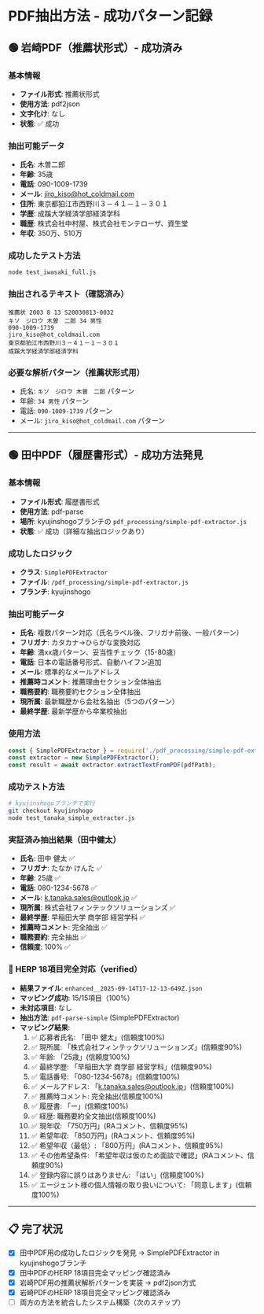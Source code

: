 # PDF抽出方法 - 成功パターン記録

## 🟢 岩崎PDF（推薦状形式）- 成功済み

### 基本情報
- **ファイル形式**: 推薦状形式
- **使用方法**: pdf2json
- **文字化け**: なし
- **状態**: ✅ 成功

### 抽出可能データ
- **氏名**: 木曽二郎
- **年齢**: 35歳  
- **電話**: 090-1009-1739
- **メール**: jiro_kiso@hot_coldmail.com
- **住所**: 東京都狛江市西野川３－４１－１－３０１
- **学歴**: 成蹊大学経済学部経済学科
- **職歴**: 株式会社中村屋、株式会社モンテローザ、資生堂
- **年収**: 350万、510万

### 成功したテスト方法
```bash
node test_iwasaki_full.js
```

### 抽出されるテキスト（確認済み）
```
推薦状 2003 8 13 S20030813-0032
キソ　ジロウ 木曽　二郎 34 男性
090-1009-1739
jiro_kiso@hot_coldmail.com
東京都狛江市西野川３－４１－１－３０１
成蹊大学経済学部経済学科
```

### 必要な解析パターン（推薦状形式用）
- 氏名: `キソ　ジロウ 木曽　二郎` パターン
- 年齢: `34 男性` パターン
- 電話: `090-1009-1739` パターン
- メール: `jiro_kiso@hot_coldmail.com` パターン

---

## 🟢 田中PDF（履歴書形式）- 成功方法発見

### 基本情報
- **ファイル形式**: 履歴書形式
- **使用方法**: pdf-parse
- **場所**: kyujinshogoブランチの `pdf_processing/simple-pdf-extractor.js`
- **状態**: ✅ 成功（詳細な抽出ロジックあり）

### 成功したロジック
- **クラス**: `SimplePDFExtractor`
- **ファイル**: `/pdf_processing/simple-pdf-extractor.js`
- **ブランチ**: kyujinshogo

### 抽出可能データ
- **氏名**: 複数パターン対応（氏名ラベル後、フリガナ前後、一般パターン）
- **フリガナ**: カタカナ→ひらがな変換対応
- **年齢**: 満xx歳パターン、妥当性チェック（15-80歳）
- **電話**: 日本の電話番号形式、自動ハイフン追加
- **メール**: 標準的なメールアドレス
- **推薦時コメント**: 推薦理由セクション全体抽出
- **職務要約**: 職務要約セクション全体抽出
- **現所属**: 最新職歴から会社名抽出（5つのパターン）
- **最終学歴**: 最新学歴から卒業校抽出

### 使用方法
```javascript
const { SimplePDFExtractor } = require('./pdf_processing/simple-pdf-extractor.js');
const extractor = new SimplePDFExtractor();
const result = await extractor.extractTextFromPDF(pdfPath);
```

### 成功テスト方法
```bash
# kyujinshogoブランチで実行
git checkout kyujinshogo
node test_tanaka_simple_extractor.js
```

### 実証済み抽出結果（田中健太）
- **氏名**: 田中 健太 ✅
- **フリガナ**: たなか けんた ✅
- **年齢**: 25歳 ✅
- **電話**: 080-1234-5678 ✅
- **メール**: k.tanaka.sales@outlook.jp ✅
- **現所属**: 株式会社フィンテックソリューションズ ✅
- **最終学歴**: 早稲田大学 商学部 経営学科 ✅
- **推薦時コメント**: 完全抽出 ✅
- **職務要約**: 完全抽出 ✅
- **信頼度**: 100% ✅

### 🎯 HERP 18項目完全対応（verified）
- **結果ファイル**: `enhanced__2025-09-14T17-12-13-649Z.json`
- **マッピング成功**: 15/15項目（100%）
- **未対応項目**: なし
- **抽出方法**: `pdf-parse-simple` (SimplePDFExtractor)
- **マッピング結果**:
  1. ✅ 応募者氏名: 「田中 健太」(信頼度100%)
  2. ✅ 現所属: 「株式会社フィンテックソリューションズ」(信頼度90%)
  3. ✅ 年齢: 「25歳」(信頼度100%)
  4. ✅ 最終学歴: 「早稲田大学 商学部 経営学科」(信頼度90%)
  5. ✅ 電話番号: 「080-1234-5678」(信頼度100%)
  6. ✅ メールアドレス: 「k.tanaka.sales@outlook.jp」(信頼度100%)
  7. ✅ 推薦時コメント: 完全抽出(信頼度100%)
  8. ✅ 履歴書: 「ー」(信頼度100%)
  9. ✅ 経歴: 職務要約全文抽出(信頼度100%)
  10. ✅ 現年収: 「750万円」(RAコメント、信頼度95%)
  11. ✅ 希望年収: 「850万円」(RAコメント、信頼度95%)
  12. ✅ 希望年収（最低）: 「800万円」(RAコメント、信頼度95%)
  13. ✅ その他希望条件: 「希望年収は仮のため面談で確認」(RAコメント、信頼度90%)
  14. ✅ 登録内容に誤りはありません: 「はい」(信頼度100%)
  15. ✅ エージェント様の個人情報の取り扱いについて: 「同意します」(信頼度100%)

---

## 📋 完了状況
- [x] 田中PDF用の成功したロジックを発見 → SimplePDFExtractor in kyujinshogoブランチ
- [x] 田中PDFのHERP 18項目完全マッピング確認済み
- [x] 岩崎PDF用の推薦状解析パターンを実装 → pdf2json方式
- [x] 岩崎PDFのHERP 18項目完全マッピング確認済み
- [ ] 両方の方法を統合したシステム構築（次のステップ）